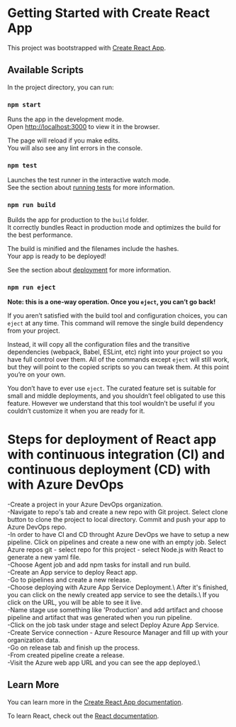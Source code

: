 # Getting Started with Create React App

This project was bootstrapped with [Create React App](https://github.com/facebook/create-react-app).

## Available Scripts

In the project directory, you can run:

### `npm start`

Runs the app in the development mode.\
Open [http://localhost:3000](http://localhost:3000) to view it in the browser.

The page will reload if you make edits.\
You will also see any lint errors in the console.

### `npm test`

Launches the test runner in the interactive watch mode.\
See the section about [running tests](https://facebook.github.io/create-react-app/docs/running-tests) for more information.

### `npm run build`

Builds the app for production to the `build` folder.\
It correctly bundles React in production mode and optimizes the build for the best performance.

The build is minified and the filenames include the hashes.\
Your app is ready to be deployed!

See the section about [deployment](https://facebook.github.io/create-react-app/docs/deployment) for more information.

### `npm run eject`

**Note: this is a one-way operation. Once you `eject`, you can’t go back!**

If you aren’t satisfied with the build tool and configuration choices, you can `eject` at any time. This command will remove the single build dependency from your project.

Instead, it will copy all the configuration files and the transitive dependencies (webpack, Babel, ESLint, etc) right into your project so you have full control over them. All of the commands except `eject` will still work, but they will point to the copied scripts so you can tweak them. At this point you’re on your own.

You don’t have to ever use `eject`. The curated feature set is suitable for small and middle deployments, and you shouldn’t feel obligated to use this feature. However we understand that this tool wouldn’t be useful if you couldn’t customize it when you are ready for it.

# Steps for deployment of React app with continuous integration (CI) and continuous deployment (CD) with with Azure DevOps

-Create a project in your Azure DevOps organization.\
-Navigate to repo's tab and create a new repo with Git project. Select clone button to clone the project to local directory. Commit and push your app to Azure DevOps repo.\
-In order to have CI and CD throught Azure DevOps we have to setup a new pipeline. Click on pipelines and create a new one with an empty job. Select Azure repos git - select repo for this project - select Node.js with React to generate a new yaml file.\
-Choose Agent job and add npm tasks for install and run build.\
-Create an App service to deploy React app.\
-Go to pipelines and create a new release.\
-Choose deploying with Azure App Service Deployment.\ After it's finished, you can click on the newly created app service to see the details.\ If you click on the URL, you will be able to see it live.\
-Name stage use something like 'Production' and add artifact and choose pipeline and artifact that was generated when you run pipeline.\
-Click on the job task under stage and select Deploy Azure App Service.\
-Create Service connection - Azure Resource Manager and fill up with your organization data.\
-Go on release tab and finish up the process.\
-From created pipeline create a release.\
-Visit the Azure web app URL and you can see the app deployed.\
## Learn More

You can learn more in the [Create React App documentation](https://facebook.github.io/create-react-app/docs/getting-started).

To learn React, check out the [React documentation](https://reactjs.org/).

